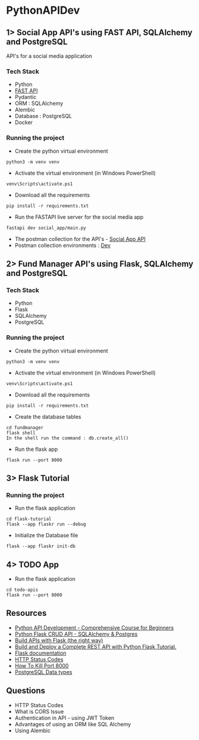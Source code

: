 # PythonAPIDev

## 1> Social App API's using FAST API, SQLAlchemy and PostgreSQL
API's for a social media application

### Tech Stack  
- Python 
- [FAST API](https://fastapi.tiangolo.com/tutorial/)
- Pydantic
- ORM : SQLAlchemy
- Alembic
- Database : PostgreSQL
- Docker

### Running the project 

- Create the python virtual environment 
```
python3 -m venv venv 
```

- Activate the virtual environment (in Windows PowerShell)
```
venv\Scripts\activate.ps1
```

- Download all the requirements
```
pip install -r requirements.txt
```

- Run the FASTAPI live server for the social media app
```
fastapi dev social_app/main.py
```

- The postman collection for the API's - [Social App API](./social_app/Social%20App%20-%20FAST%20API.postman_collection.json)
- Postman collection environments : [Dev](./social_app/Dev-%20fastAPISocialAPP.postman_environment.json)





## 2> Fund Manager API's using Flask, SQLAlchemy and PostgreSQL

### Tech Stack 
- Python
- Flask 
- SQLAlchemy
- PostgreSQL

### Running the project 

- Create the python virtual environment 
```
python3 -m venv venv 
```

- Activate the virtual environment (in Windows PowerShell)
```
venv\Scripts\activate.ps1
```

- Download all the requirements
```
pip install -r requirements.txt
```

- Create the database tables 
```
cd fundmanager
flask shell
In the shell run the command : db.create_all()
```

- Run the flask app
```
flask run --port 8000
```

## 3> Flask Tutorial

### Running the project 

- Run the flask application
```
cd flask-tutorial
flask --app flaskr run --debug
```

- Initialize the Database file 
```
flask --app flaskr init-db
```

## 4> TODO App

- Run the flask application 
```
cd todo-apis
flask run --port 8000

```




## Resources 

- [Python API Development - Comprehensive Course for Beginners](https://www.youtube.com/watch?v=0sOvCWFmrtA)
- [Python Flask CRUD API - SQLAlchemy & Postgres](https://www.youtube.com/watch?v=Yh0uwzQ-TrE&t)
- [Build APIs with Flask (the right way)](https://www.youtube.com/watch?v=mt-0F_5KvQw)
- [Build and Deploy a Complete REST API with Python Flask Tutorial.](https://www.youtube.com/watch?v=WFzRy8KVcrM&t)
- [Flask documentation](https://flask.palletsprojects.com/en/stable/)
- [HTTP Status Codes](https://developer.mozilla.org/en-US/docs/Web/HTTP/Reference/Status)
- [How To Kill Port 8000](https://canonigod.medium.com/how-to-kill-port-8000-c251b0e7017d)
- [PostgreSQL Data types](https://www.postgresql.org/docs/current/datatype.html)

## Questions 
- HTTP Status Codes 
- What is CORS Issue
- Authentication in API - using JWT Token
- Advantages of using an ORM like SQL Alchemy 
- Using Alembic